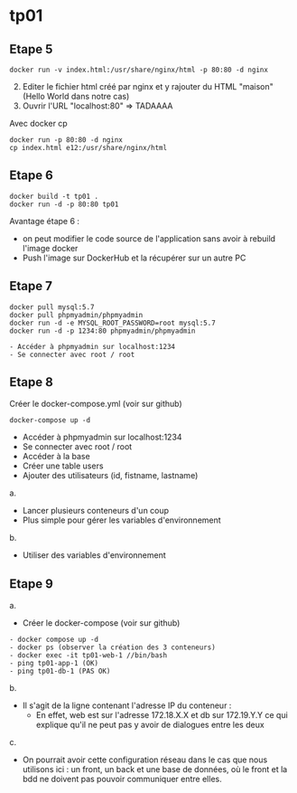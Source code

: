 # tp01

## Etape 5
```
docker run -v index.html:/usr/share/nginx/html -p 80:80 -d nginx
```

2. Editer le fichier html créé par nginx et y rajouter du HTML "maison" (Hello World dans notre cas)
3. Ouvrir l'URL "localhost:80" => TADAAAA


Avec docker cp
```
docker run -p 80:80 -d nginx
cp index.html e12:/usr/share/nginx/html
```

## Etape 6
```
docker build -t tp01 .
docker run -d -p 80:80 tp01
```
Avantage étape 6 : 
- on peut modifier le code source de l'application sans avoir à rebuild l'image docker
- Push l'image sur DockerHub et la récupérer sur un autre PC

## Etape 7
```
docker pull mysql:5.7
docker pull phpmyadmin/phpmyadmin
docker run -d -e MYSQL_ROOT_PASSWORD=root mysql:5.7
docker run -d -p 1234:80 phpmyadmin/phpmyadmin

- Accéder à phpmyadmin sur localhost:1234
- Se connecter avec root / root
```
## Etape 8
Créer le docker-compose.yml (voir sur github)
```
docker-compose up -d
```
- Accéder à phpmyadmin sur localhost:1234
- Se connecter avec root / root
- Accéder à la base
- Créer une table users
- Ajouter des utilisateurs (id, fistname, lastname)

a.
- Lancer plusieurs conteneurs d'un coup
- Plus simple pour gérer les variables d'environnement


b. 
- Utiliser des variables d'environnement


## Etape 9
a.

- Créer le docker-compose (voir sur github)
```
- docker compose up -d
- docker ps (observer la création des 3 conteneurs)
- docker exec -it tp01-web-1 //bin/bash
- ping tp01-app-1 (OK)
- ping tp01-db-1 (PAS OK)
```

b.
- Il s'agit de la ligne contenant l'adresse IP du conteneur : 
  - En effet, web est sur l'adresse 172.18.X.X et db sur 172.19.Y.Y ce qui explique qu'il ne peut pas y avoir de dialogues entre les deux

c.
- On pourrait avoir cette configuration réseau dans le cas que nous utilisons ici : un front, un back et une base de données, où le front et la bdd ne doivent pas pouvoir communiquer entre elles.
